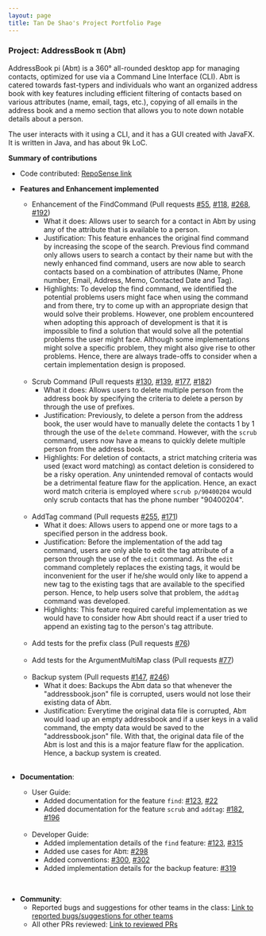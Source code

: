 ```yaml
---
layout: page  
title: Tan De Shao's Project Portfolio Page
---
```


### Project: AddressBook π (Abπ)

AddressBook pi (Abπ) is a 360° all-rounded desktop app for managing contacts, optimized for use via a Command Line Interface (CLI). Abπ is catered towards fast-typers and individuals who want an organized address book with key features including efficient filtering of contacts based on various attributes (name, email, tags, etc.), copying of all emails in the address book and a memo section that allows you to note down notable details about a person.

The user interacts with it using a CLI, and it has a GUI created with JavaFX. It is written in Java, and has about 9k LoC.


**Summary of contributions**

* Code contributed: [RepoSense link](https://nus-cs2103-ay2122s2.github.io/tp-dashboard/?search=tandeshao&sort=groupTitle&sortWithin=title&timeframe=commit&mergegroup=&groupSelect=groupByRepos&breakdown=true&checkedFileTypes=docs~functional-code~test-code~other&since=2022-02-18)

* **Features and Enhancement implemented**
  * Enhancement of the FindCommand (Pull requests [\#55](https://github.com/AY2122S2-CS2103T-T17-4/tp/pull/55), [\#118](https://github.com/AY2122S2-CS2103T-T17-4/tp/pull/118), [\#268](https://github.com/AY2122S2-CS2103T-T17-4/tp/pull/268), [\#192](https://github.com/AY2122S2-CS2103T-T17-4/tp/pull/192))
    * What it does: Allows user to search for a contact in Abπ by using any of the attribute that is available to a person. 
    * Justification: This feature enhances the original find command by increasing the scope of the search. Previous find command only allows users to search a contact by their name but with the newly enhanced find command, users are now able to search contacts based on a combination of attributes (Name, Phone number, Email, Address, Memo, Contacted Date and Tag).     
    * Highlights: To develop the find command, we identified the potential problems users might face when using the command and from there, try to come up with an appropriate design that would solve their problems. However, one problem encountered when adopting this approach of development is that it is impossible to find a solution that would solve all the potential problems the user might face. Although some implementations might solve a specific problem, they might also give rise to other problems. Hence, there are always trade-offs to consider when a certain implementation design is proposed.
  
  <br>

  * Scrub Command (Pull requests [\#130](https://github.com/AY2122S2-CS2103T-T17-4/tp/pull/130), [\#139](https://github.com/AY2122S2-CS2103T-T17-4/tp/pull/139), [\#177](https://github.com/AY2122S2-CS2103T-T17-4/tp/pull/177), [\#182](https://github.com/AY2122S2-CS2103T-T17-4/tp/pull/182))
    * What it does: Allows users to delete multiple person from the address book by specifying the criteria to delete a person by through the use of prefixes.
    * Justification: Previously, to delete a person from the address book, the user would have to manually delete the contacts 1 by 1 through the use of the `delete` command. However, with the `scrub` command, users now have a means to quickly delete multiple person from the address book. 
    * Highlights: For deletion of contacts, a strict matching criteria was used (exact word matching) as contact deletion is considered to be a risky operation. Any unintended removal of contacts would be a detrimental feature flaw for the application. Hence, an exact word match criteria is employed where `scrub p/90400204` would only scrub contacts that has the phone number "90400204". 

  <br>
  
  * AddTag command (Pull requests [\#255](https://github.com/AY2122S2-CS2103T-T17-4/tp/pull/255), [\#171](https://github.com/AY2122S2-CS2103T-T17-4/tp/pull/171))
    * What it does: Allows users to append one or more tags to a specified person in the address book.
    * Justification: Before the implementation of the add tag command, users are only able to edit the tag attribute of a person through the use of the `edit` command. As the `edit` command completely replaces the existing tags, it would be inconvenient for the user if he/she would only like to append a new tag to the existing tags that are available to the specified person. Hence, to help users solve that problem, the `addtag` command was developed. 
    * Highlights: This feature required careful implementation as we would have to consider how Abπ should react if a user tried to append an existing tag to the person's tag attribute.
    
  <br>
  
  * Add tests for the prefix class (Pull requests [\#76](https://github.com/AY2122S2-CS2103T-T17-4/tp/pull/76))

  <br>
  
  * Add tests for the ArgumentMultiMap class (Pull requests [\#77](https://github.com/AY2122S2-CS2103T-T17-4/tp/pull/77))
    
  <br>

  * Backup system (Pull requests [\#147](https://github.com/AY2122S2-CS2103T-T17-4/tp/pull/147), [\#246](https://github.com/AY2122S2-CS2103T-T17-4/tp/pull/246))
    * What it does: Backups the Abπ data so that whenever the "addressbook.json" file is corrupted, users would not lose their existing data of Abπ.
    * Justification: Everytime the original data file is corrupted, Abπ would load up an empty addressbook and if a user keys in a valid command, the empty data would be saved to the "addressbook.json" file. With that, the original data file of the Abπ is lost and this is a major feature flaw for the application. Hence, a backup system is created.
    
  <br>
  
* **Documentation**: 
  * User Guide:
    * Added documentation for the feature `find`: [\#123](https://github.com/AY2122S2-CS2103T-T17-4/tp/pull/123), [\#22](https://github.com/AY2122S2-CS2103T-T17-4/tp/pull/22/files)
    * Added documentation for the feature `scrub` and `addtag`: [\#182](https://github.com/AY2122S2-CS2103T-T17-4/tp/pull/182), [\#196](https://github.com/AY2122S2-CS2103T-T17-4/tp/pull/196)

  <br>
  
  * Developer Guide:
    * Added implementation details of the `find` feature: [\#123](https://github.com/AY2122S2-CS2103T-T17-4/tp/pull/123), [\#315](https://github.com/AY2122S2-CS2103T-T17-4/tp/pull/315)
    * Added use cases for Abπ: [\#298](https://github.com/AY2122S2-CS2103T-T17-4/tp/pull/298)
    * Added conventions: [\#300](https://github.com/AY2122S2-CS2103T-T17-4/tp/pull/300), [\#302](https://github.com/AY2122S2-CS2103T-T17-4/tp/pull/302)
    * Added implementation details for the backup feature: [\#319](https://github.com/AY2122S2-CS2103T-T17-4/tp/pull/319)

<br>

* **Community**:
  * Reported bugs and suggestions for other teams in the class: [Link to reported bugs/suggestions for other teams](https://github.com/tandeshao/ped/issues)
  * All other PRs reviewed: [Link to reviewed PRs](https://github.com/AY2122S2-CS2103T-T17-4/tp/pulls?q=is%3Apr+reviewed-by%3Atandeshao+is%3Aclosed+sort%3Acomments-asc)
